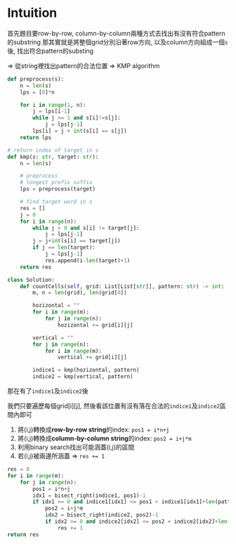 # Intuition

首先題目要row-by-row, column-by-column兩種方式去找出有沒有符合pattern的substring
那其實就是將整個grid分別沿著row方向, 以及column方向組成一個`s`後, 找出符合pattern的substing

=> 從string裡找出pattern的合法位置 => KMP algorithm

```py
def preprocess(s):
    n = len(s)
    lps = [0]*n

    for i in range(1, n):
        j = lps[i-1]
        while j >= 1 and s[i]!=s[j]:
            j = lps[j-1]
        lps[i] = j + int(s[i] == s[j])
    return lps

# return index of target in s
def kmp(s: str, target: str):
    n = len(s)

    # preprocess
    # longest prefix suffix
    lps = preprocess(target)

    # find target word in s
    res = []
    j = 0
    for i in range(n):
        while j > 0 and s[i] != target[j]:
            j = lps[j-1]
        j = j+int(s[i] == target[j])
        if j == len(target):
            j = lps[j-1]
            res.append(i-len(target)+1)
    return res

class Solution:
    def countCells(self, grid: List[List[str]], pattern: str) -> int:
        m, n = len(grid), len(grid[0])

        hozizontal = ""
        for i in range(m):
            for j in range(n):
                hozizontal += grid[i][j]

        vertical = ""
        for j in range(n):
            for i in range(m):
                vertical += grid[i][j]

        indice1 = kmp(hozizontal, pattern)
        indice2 = kmp(vertical, pattern)
```

那在有了`indice1`及`indice2`後

我們只要遍歷每個grid[i][j], 然後看該位置有沒有落在合法的`indice1`及`indice2`區間內即可

1. 將(i,j)轉換成**row-by-row string**的index: `pos1 = i*n+j`
2. 將(i,j)轉換成**column-by-column string**的index: `pos2 = i+j*m`
3. 利用binary search找出可能涵蓋(i,j)的區間
4. 若(i,j)被兩邊所涵蓋 => `res += 1`

```py
res = 0
for i in range(m):
    for j in range(n):
        pos1 = i*n+j
        idx1 = bisect_right(indice1, pos1)-1
        if idx1 >= 0 and indice1[idx1] <= pos1 < indice1[idx1]+len(pattern):
            pos2 = i+j*m
            idx2 = bisect_right(indice2, pos2)-1
            if idx2 >= 0 and indice2[idx2] <= pos2 < indice2[idx2]+len(pattern):
                res += 1
return res
```